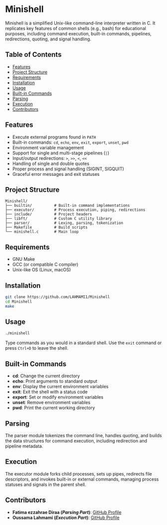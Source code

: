 # Minishell

Minishell is a simplified Unix-like command-line interpreter written in C. It replicates key features of common shells (e.g., bash) for educational purposes, including command execution, built-in commands, pipelines, redirections, quoting, and signal handling.

## Table of Contents

- [Features](#features)
- [Project Structure](#project-structure)
- [Requirements](#requirements)
- [Installation](#installation)
- [Usage](#usage)
- [Built-in Commands](#built-in-commands)
- [Parsing](#parsing)
- [Execution](#execution)
- [Contributors](#contributors)

## Features

- Execute external programs found in `PATH`
- Built-in commands: `cd`, `echo`, `env`, `exit`, `export`, `unset`, `pwd`
- Environment variable management
- Support for single and multi-stage pipelines (`|`)
- Input/output redirections: `>`, `>>`, `<`, `<<`
- Handling of single and double quotes
- Proper process and signal handling (SIGINT, SIGQUIT)
- Graceful error messages and exit statuses

## Project Structure

```
Minishell/
├── builtin/          # Built-in command implementations
├── executor/         # Process execution, piping, redirections
├── include/          # Project headers
├── libft/            # Custom C utility library
├── parser/           # Lexing, parsing, tokenization
├── Makefile          # Build scripts
└── minishell.c       # Main loop
```

## Requirements

- GNU Make
- GCC (or compatible C compiler)
- Unix-like OS (Linux, macOS)

## Installation

```bash
git clone https://github.com/LAHMAMI1/Minishell
cd Minishell
make
```

## Usage

```bash
./minishell
```

Type commands as you would in a standard shell. Use the `exit` command or press `Ctrl+D` to leave the shell.

## Built-in Commands

- **cd**: Change the current directory
- **echo**: Print arguments to standard output
- **env**: Display the current environment variables
- **exit**: Exit the shell with a status code
- **export**: Set or modify environment variables
- **unset**: Remove environment variables
- **pwd**: Print the current working directory

## Parsing

The parser module tokenizes the command line, handles quoting, and builds the data structures for command execution, including redirection and pipeline metadata.

## Execution

The executor module forks child processes, sets up pipes, redirects file descriptors, and invokes built-in or external commands, managing process statuses and signals in the parent shell.

## Contributors

- **Fatima ezzahrae Diraa (*Parsing Part*)**: [GitHub Profile](https://github.com/Raven-79)
- **Oussama Lahmami (*Execution Part*)**: [GitHub Profile](https://github.com/LAHMAMI1)
